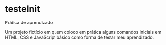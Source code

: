 # testeInit
Prática de aprendizado

Um projeto fictício em quem coloco em prática alguns comandos iniciais em HTML, CSS e JavaScript básico como forma de testar meu aprendizado.
